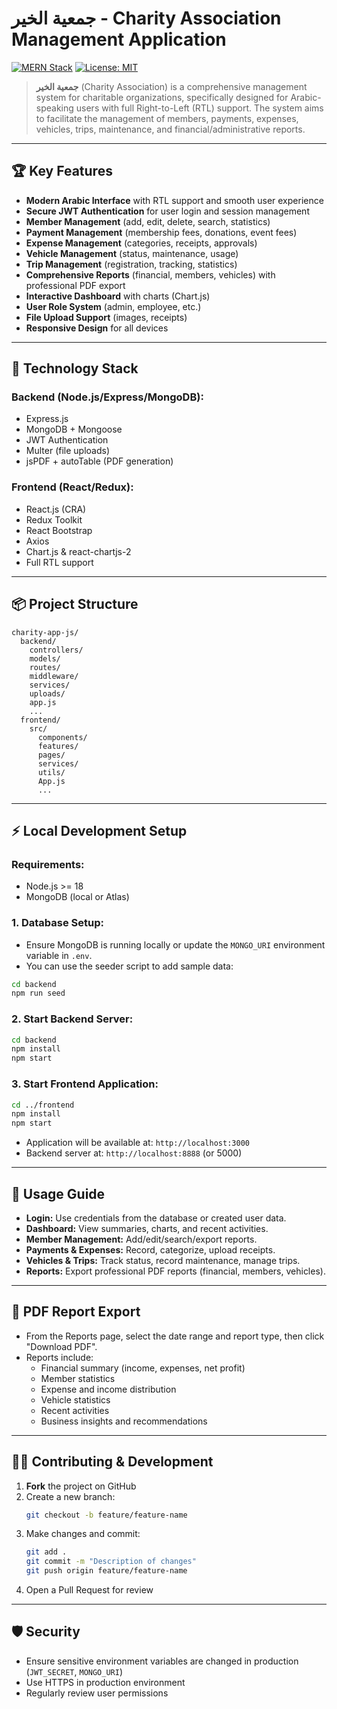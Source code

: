 # جمعية الخير - Charity Association Management Application

[![MERN Stack](https://img.shields.io/badge/stack-MERN-green)](https://mern.io/) [![License: MIT](https://img.shields.io/badge/License-MIT-yellow.svg)](LICENSE)

> **جمعية الخير** (Charity Association) is a comprehensive management system for charitable organizations, specifically designed for Arabic-speaking users with full Right-to-Left (RTL) support. The system aims to facilitate the management of members, payments, expenses, vehicles, trips, maintenance, and financial/administrative reports.

---

## 🏆 **Key Features**

- **Modern Arabic Interface** with RTL support and smooth user experience
- **Secure JWT Authentication** for user login and session management
- **Member Management** (add, edit, delete, search, statistics)
- **Payment Management** (membership fees, donations, event fees)
- **Expense Management** (categories, receipts, approvals)
- **Vehicle Management** (status, maintenance, usage)
- **Trip Management** (registration, tracking, statistics)
- **Comprehensive Reports** (financial, members, vehicles) with professional PDF export
- **Interactive Dashboard** with charts (Chart.js)
- **User Role System** (admin, employee, etc.)
- **File Upload Support** (images, receipts)
- **Responsive Design** for all devices

---

## 🚀 **Technology Stack**

### **Backend (Node.js/Express/MongoDB):**
- Express.js
- MongoDB + Mongoose
- JWT Authentication
- Multer (file uploads)
- jsPDF + autoTable (PDF generation)

### **Frontend (React/Redux):**
- React.js (CRA)
- Redux Toolkit
- React Bootstrap
- Axios
- Chart.js & react-chartjs-2
- Full RTL support

---

## 📦 **Project Structure**

```
charity-app-js/
  backend/
    controllers/
    models/
    routes/
    middleware/
    services/
    uploads/
    app.js
    ...
  frontend/
    src/
      components/
      features/
      pages/
      services/
      utils/
      App.js
      ...
```

---

## ⚡ **Local Development Setup**

### **Requirements:**
- Node.js >= 18
- MongoDB (local or Atlas)

### **1. Database Setup:**

- Ensure MongoDB is running locally or update the `MONGO_URI` environment variable in `.env`.
- You can use the seeder script to add sample data:

```bash
cd backend
npm run seed
```

### **2. Start Backend Server:**

```bash
cd backend
npm install
npm start
```

### **3. Start Frontend Application:**

```bash
cd ../frontend
npm install
npm start
```

- Application will be available at: `http://localhost:3000`
- Backend server at: `http://localhost:8888` (or 5000)

---

## 📝 **Usage Guide**

- **Login:** Use credentials from the database or created user data.
- **Dashboard:** View summaries, charts, and recent activities.
- **Member Management:** Add/edit/search/export reports.
- **Payments & Expenses:** Record, categorize, upload receipts.
- **Vehicles & Trips:** Track status, record maintenance, manage trips.
- **Reports:** Export professional PDF reports (financial, members, vehicles).

---

## 📄 **PDF Report Export**

- From the Reports page, select the date range and report type, then click "Download PDF".
- Reports include:
  - Financial summary (income, expenses, net profit)
  - Member statistics
  - Expense and income distribution
  - Vehicle statistics
  - Recent activities
  - Business insights and recommendations

---

## 👨‍💻 **Contributing & Development**

1. **Fork** the project on GitHub
2. Create a new branch:
   ```bash
   git checkout -b feature/feature-name
   ```
3. Make changes and commit:
   ```bash
   git add .
   git commit -m "Description of changes"
   git push origin feature/feature-name
   ```
4. Open a Pull Request for review

---

## 🛡️ **Security**

- Ensure sensitive environment variables are changed in production (`JWT_SECRET`, `MONGO_URI`)
- Use HTTPS in production environment
- Regularly review user permissions
